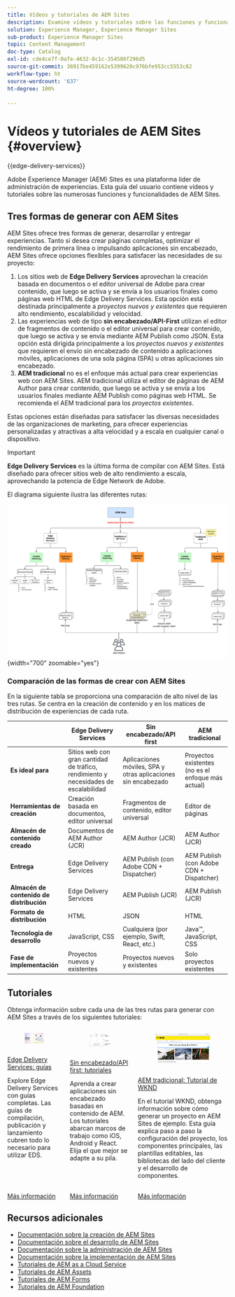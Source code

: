 ```yaml
---
title: Vídeos y tutoriales de AEM Sites
description: Examine vídeos y tutoriales sobre las funciones y funcionalidades de Adobe Experience Manager Sites. AEM Sites es una plataforma líder de administración de experiencias.
solution: Experience Manager, Experience Manager Sites
sub-product: Experience Manager Sites
topic: Content Management
doc-type: Catalog
exl-id: cde4ce7f-0afe-4632-8c1c-354586f296d5
source-git-commit: 36917be459162e5399620c976bfe953cc5553c82
workflow-type: ht
source-wordcount: '637'
ht-degree: 100%

---
```


# Vídeos y tutoriales de AEM Sites {#overview}

{{edge-delivery-services}}

Adobe Experience Manager (AEM) Sites es una plataforma líder de administración de experiencias. Esta guía del usuario contiene vídeos y tutoriales sobre las numerosas funciones y funcionalidades de AEM Sites.

## Tres formas de generar con AEM Sites

AEM Sites ofrece tres formas de generar, desarrollar y entregar experiencias. Tanto si desea crear páginas completas, optimizar el rendimiento de primera línea o impulsando aplicaciones sin encabezado, AEM Sites ofrece opciones flexibles para satisfacer las necesidades de su proyecto:

1. Los sitios web de **Edge Delivery Services** aprovechan la creación basada en documentos o el editor universal de Adobe para crear contenido, que luego se activa y se envía a los usuarios finales como páginas web HTML de Edge Delivery Services. Esta opción está destinada principalmente a _proyectos nuevos y existentes_ que requieren alto rendimiento, escalabilidad y velocidad.
1. Las experiencias web de tipo **sin encabezado/API-First** utilizan el editor de fragmentos de contenido o el editor universal para crear contenido, que luego se activa y se envía mediante AEM Publish como JSON. Esta opción está dirigida principalmente a los _proyectos nuevos y existentes_ que requieren el envío sin encabezado de contenido a aplicaciones móviles, aplicaciones de una sola página (SPA) u otras aplicaciones sin encabezado.
1. **AEM tradicional** no es el enfoque más actual para crear experiencias web con AEM Sites. AEM tradicional utiliza el editor de páginas de AEM Author para crear contenido, que luego se activa y se envía a los usuarios finales mediante AEM Publish como páginas web HTML. Se recomienda el AEM tradicional para los _proyectos existentes_.

Estas opciones están diseñadas para satisfacer las diversas necesidades de las organizaciones de marketing, para ofrecer experiencias personalizadas y atractivas a alta velocidad y a escala en cualquier canal o dispositivo.

>[!IMPORTANT]
>
> **Edge Delivery Services** es la última forma de compilar con AEM Sites. Está diseñado para ofrecer sitios web de alto rendimiento a escala, aprovechando la potencia de Edge Network de Adobe.

El diagrama siguiente ilustra las diferentes rutas:

![AEM-Sites-Content-Authoring-and-Experience-Delivery-Paths.png](./assets/aem-sites-authoring-and-experience-delivery-paths.png){width="700" zoomable="yes"}

### Comparación de las formas de crear con AEM Sites

En la siguiente tabla se proporciona una comparación de alto nivel de las tres rutas. Se centra en la creación de contenido y en los matices de distribución de experiencias de cada ruta.

|            | Edge Delivery Services | Sin encabezado/API first | AEM tradicional |
|---------------------|------------------------------|---------------------------------|---------------------------------------------|
| **Es ideal para** | Sitios web con gran cantidad de tráfico, rendimiento y necesidades de escalabilidad | Aplicaciones móviles, SPA y otras aplicaciones sin encabezado | Proyectos existentes (no es el enfoque más actual) |
| **Herramientas de creación** | Creación basada en documentos, editor universal | Fragmentos de contenido, editor universal | Editor de páginas |
| **Almacén de contenido creado** | Documentos de AEM Author (JCR) | AEM Author (JCR) | AEM Author (JCR) |
| **Entrega** | Edge Delivery Services | AEM Publish (con Adobe CDN + Dispatcher) | AEM Publish (con Adobe CDN + Dispatcher) |
| **Almacén de contenido de distribución** | Edge Delivery Services | AEM Publish (JCR) | AEM Publish (JCR) |
| **Formato de distribución** | HTML | JSON | HTML |
| **Tecnología de desarrollo** | JavaScript, CSS | Cualquiera (por ejemplo, Swift, React, etc.) | Java™, JavaScript, CSS |
| **Fase de implementación** | Proyectos nuevos y existentes | Proyectos nuevos y existentes | Solo proyectos existentes |

## Tutoriales

Obtenga información sobre cada una de las tres rutas para generar con AEM Sites a través de los siguientes tutoriales:

<!-- CARDS

* https://www.aem.live/docs/
  {title = Edge Delivery Services - Guides}
  {description = Explore Edge Delivery Services with comprehensive guides. The Build, Publish, and Launch guides cover everything you need to get started with EDS.}
  {image = ./assets/edge-delivery-services.png}
  {target = _blank}
* https://experienceleague.adobe.com/es/docs/experience-manager-learn/getting-started-with-aem-headless/overview
  {title = Headless/API-First - Tutorials}
  {description = Learn how to build headless applications powered by AEM content. Tutorials cover frameworks like iOS, Android, and React—choose what fits your stack.}
  {image = ./assets/headless.png}
  {target = _self}
* https://experienceleague.adobe.com/es/docs/experience-manager-learn/getting-started-wknd-tutorial-develop/overview
  {title = Traditional AEM - WKND Tutorial}
  {description = Learn how to build a sample AEM Sites project using the WKND tutorial. This guide walks you through project setup, Core Components, Editable Templates, client-side libraries, and component development.}
  {image = ./assets/aem-wknd-spa-editor-tutorial.png}
  {target = _self}
-->
<!-- START CARDS HTML - DO NOT MODIFY BY HAND -->
<div class="columns">
    <div class="column is-half-tablet is-half-desktop is-one-third-widescreen" aria-label="Edge Delivery Services - Guides">
        <div class="card" style="height: 100%; display: flex; flex-direction: column; height: 100%;">
            <div class="card-image">
                <figure class="image x-is-16by9">
                    <a href="https://www.aem.live/docs/" title="Edge Delivery Services: guías" target="_blank" rel="referrer">
                        <img class="is-bordered-r-small" src="./assets/edge-delivery-services.png" alt="Edge Delivery Services: guías"
                             style="width: 100%; aspect-ratio: 16 / 9; object-fit: cover; overflow: hidden; display: block; margin: auto;">
                    </a>
                </figure>
            </div>
            <div class="card-content is-padded-small" style="display: flex; flex-direction: column; flex-grow: 1; justify-content: space-between;">
                <div class="top-card-content">
                    <p class="headline is-size-6 has-text-weight-bold">
                        <a href="https://www.aem.live/docs/" target="_blank" rel="referrer" title="Edge Delivery Services: guías">Edge Delivery Services: guías</a>
                    </p>
                    <p class="is-size-6">Explore Edge Delivery Services con guías completas. Las guías de compilación, publicación y lanzamiento cubren todo lo necesario para utilizar EDS.</p>
                </div>
                <a href="https://www.aem.live/docs/" target="_blank" rel="referrer" class="spectrum-Button spectrum-Button--outline spectrum-Button--primary spectrum-Button--sizeM" style="align-self: flex-start; margin-top: 1rem;">
                    <span class="spectrum-Button-label has-no-wrap has-text-weight-bold">Más información</span>
                </a>
            </div>
        </div>
    </div>
    <div class="column is-half-tablet is-half-desktop is-one-third-widescreen" aria-label="Headless/API-First - Tutorials">
        <div class="card" style="height: 100%; display: flex; flex-direction: column; height: 100%;">
            <div class="card-image">
                <figure class="image x-is-16by9">
                    <a href="https://experienceleague.adobe.com/es/docs/experience-manager-learn/getting-started-with-aem-headless/overview" title="Sin encabezado/API first: tutoriales" target="_self" rel="referrer">
                        <img class="is-bordered-r-small" src="./assets/headless.png" alt="Sin encabezado/API first: tutoriales"
                             style="width: 100%; aspect-ratio: 16 / 9; object-fit: cover; overflow: hidden; display: block; margin: auto;">
                    </a>
                </figure>
            </div>
            <div class="card-content is-padded-small" style="display: flex; flex-direction: column; flex-grow: 1; justify-content: space-between;">
                <div class="top-card-content">
                    <p class="headline is-size-6 has-text-weight-bold">
                        <a href="https://experienceleague.adobe.com/es/docs/experience-manager-learn/getting-started-with-aem-headless/overview" target="_self" rel="referrer" title="Sin encabezado/API first: tutoriales">Sin encabezado/API first: tutoriales</a>
                    </p>
                    <p class="is-size-6">Aprenda a crear aplicaciones sin encabezado basadas en contenido de AEM. Los tutoriales abarcan marcos de trabajo como iOS, Android y React. Elija el que mejor se adapte a su pila.</p>
                </div>
                <a href="https://experienceleague.adobe.com/es/docs/experience-manager-learn/getting-started-with-aem-headless/overview" target="_self" rel="referrer" class="spectrum-Button spectrum-Button--outline spectrum-Button--primary spectrum-Button--sizeM" style="align-self: flex-start; margin-top: 1rem;">
                    <span class="spectrum-Button-label has-no-wrap has-text-weight-bold">Más información</span>
                </a>
            </div>
        </div>
    </div>
    <div class="column is-half-tablet is-half-desktop is-one-third-widescreen" aria-label="Traditional AEM - WKND Tutorial">
        <div class="card" style="height: 100%; display: flex; flex-direction: column; height: 100%;">
            <div class="card-image">
                <figure class="image x-is-16by9">
                    <a href="https://experienceleague.adobe.com/es/docs/experience-manager-learn/getting-started-wknd-tutorial-develop/overview" title="AEM tradicional: Tutorial de WKND" target="_self" rel="referrer">
                        <img class="is-bordered-r-small" src="./assets/aem-wknd-spa-editor-tutorial.png" alt="AEM tradicional: Tutorial de WKND"
                             style="width: 100%; aspect-ratio: 16 / 9; object-fit: cover; overflow: hidden; display: block; margin: auto;">
                    </a>
                </figure>
            </div>
            <div class="card-content is-padded-small" style="display: flex; flex-direction: column; flex-grow: 1; justify-content: space-between;">
                <div class="top-card-content">
                    <p class="headline is-size-6 has-text-weight-bold">
                        <a href="https://experienceleague.adobe.com/es/docs/experience-manager-learn/getting-started-wknd-tutorial-develop/overview" target="_self" rel="referrer" title="AEM tradicional: Tutorial de WKND">AEM tradicional: Tutorial de WKND</a>
                    </p>
                    <p class="is-size-6">En el tutorial WKND, obtenga información sobre cómo generar un proyecto en AEM Sites de ejemplo. Esta guía explica paso a paso la configuración del proyecto, los componentes principales, las plantillas editables, las bibliotecas del lado del cliente y el desarrollo de componentes.</p>
                </div>
                <a href="https://experienceleague.adobe.com/es/docs/experience-manager-learn/getting-started-wknd-tutorial-develop/overview" target="_self" rel="referrer" class="spectrum-Button spectrum-Button--outline spectrum-Button--primary spectrum-Button--sizeM" style="align-self: flex-start; margin-top: 1rem;">
                    <span class="spectrum-Button-label has-no-wrap has-text-weight-bold">Más información</span>
                </a>
            </div>
        </div>
    </div>
</div>
<!-- END CARDS HTML - DO NOT MODIFY BY HAND -->


## Recursos adicionales

* [Documentación sobre la creación de AEM Sites](https://experienceleague.adobe.com/es/docs/experience-manager-65/content/sites/authoring/essentials/first-steps)
* [Documentación sobre el desarrollo de AEM Sites](https://experienceleague.adobe.com/es/docs/experience-manager-65/content/implementing/developing/introduction/getting-started)
* [Documentación sobre la administración de AEM Sites](https://experienceleague.adobe.com/es/docs/experience-manager-65/content/sites/administering/home)
* [Documentación sobre la implementación de AEM Sites](https://experienceleague.adobe.com/es/docs/experience-manager-65/content/implementing/deploying/introduction/platform)
* [Tutoriales de AEM as a Cloud Service](/help/cloud-service/overview.md)
* [Tutoriales de AEM Assets](/help/assets/overview.md)
* [Tutoriales de AEM Forms](/help/forms/overview.md)
* [Tutoriales de AEM Foundation](/help/foundation/overview.md)
